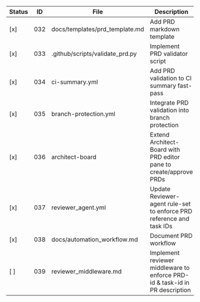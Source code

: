 | Status | ID  | File                              | Description                                                                                               |
|--------|-----|-----------------------------------|-----------------------------------------------------------------------------------------------------------|
| [x]   | 032 | docs/templates/prd_template.md    | Add PRD markdown template                                                                                 |
| [x]   | 033 | .github/scripts/validate_prd.py   | Implement PRD validator script                                                                            |
| [x]   | 034 | ci-summary.yml                    | Add PRD validation to CI summary fast-pass                                                                |
| [x]   | 035 | branch-protection.yml             | Integrate PRD validation into branch protection                                                           |
| [x]   | 036 | architect-board                   | Extend Architect-Board with PRD editor pane to create/approve PRDs                                        |
| [x]   | 037 | reviewer_agent.yml                | Update Reviewer-agent rule-set to enforce PRD reference and task IDs                                      |
| [x]   | 038 | docs/automation_workflow.md       | Document PRD workflow                                                                                     |
| [ ]    | 039 | reviewer_middleware.md            | Implement reviewer middleware to enforce PRD-id & task-id in PR description                               |
